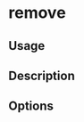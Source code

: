 <!--[metadata]>
+++
title = "remove"
description = "Docker Trusted Registry remove command reference."
keywords = ["docker, registry, reference, remove"]
[menu.main]
parent="dtr_menu_reference"
identifier="dtr_remove"
+++
<![end-metadata]-->

# remove

## Usage

## Description

## Options
